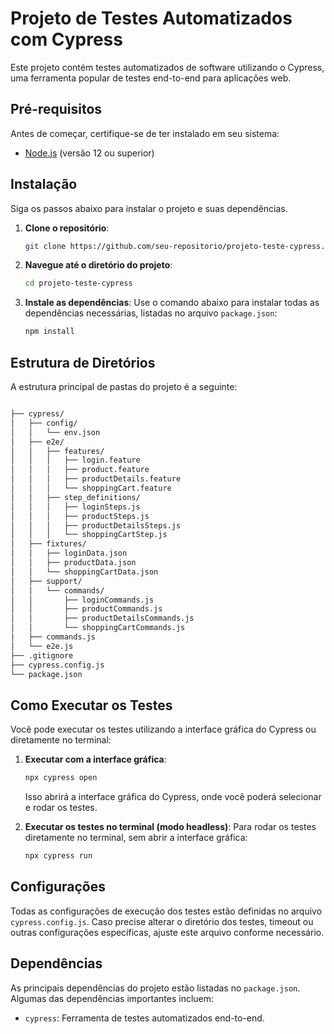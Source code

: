 
# Projeto de Testes Automatizados com Cypress

Este projeto contém testes automatizados de software utilizando o Cypress, uma ferramenta popular de testes end-to-end para aplicações web.

## Pré-requisitos

Antes de começar, certifique-se de ter instalado em seu sistema:

- [Node.js](https://nodejs.org/) (versão 12 ou superior)

## Instalação

Siga os passos abaixo para instalar o projeto e suas dependências.

1. **Clone o repositório**:
   ```bash
   git clone https://github.com/seu-repositorio/projeto-teste-cypress.git
   ```

2. **Navegue até o diretório do projeto**:
   ```bash
   cd projeto-teste-cypress
   ```

3. **Instale as dependências**:
   Use o comando abaixo para instalar todas as dependências necessárias, listadas no arquivo `package.json`:
   ```bash
   npm install
   ```

## Estrutura de Diretórios

A estrutura principal de pastas do projeto é a seguinte:

```bash

├── cypress/
│   ├── config/
│   │   └── env.json
│   ├── e2e/
│   │   ├── features/
│   │   │   ├── login.feature
│   │   │   ├── product.feature
│   │   │   ├── productDetails.feature
│   │   │   └── shoppingCart.feature
│   │   ├── step_definitions/
│   │   │   ├── loginSteps.js
│   │   │   ├── productSteps.js
│   │   │   ├── productDetailsSteps.js
│   │   │   └── shoppingCartStep.js
│   ├── fixtures/
│   │   ├── loginData.json
│   │   ├── productData.json
│   │   └── shoppingCartData.json
│   ├── support/
│   │   └── commands/
│   │       ├── loginCommands.js
│   │       ├── productCommands.js
│   │       ├── productDetailsCommands.js
│   │       └── shoppingCartCommands.js
│   ├── commands.js
│   └── e2e.js
├── .gitignore
├── cypress.config.js
└── package.json
```

## Como Executar os Testes

Você pode executar os testes utilizando a interface gráfica do Cypress ou diretamente no terminal:

1. **Executar com a interface gráfica**:
   ```bash
   npx cypress open
   ```

   Isso abrirá a interface gráfica do Cypress, onde você poderá selecionar e rodar os testes.

2. **Executar os testes no terminal (modo headless)**:
   Para rodar os testes diretamente no terminal, sem abrir a interface gráfica:
   ```bash
   npx cypress run
   ```

## Configurações

Todas as configurações de execução dos testes estão definidas no arquivo `cypress.config.js`. Caso precise alterar o diretório dos testes, timeout ou outras configurações específicas, ajuste este arquivo conforme necessário.

## Dependências

As principais dependências do projeto estão listadas no `package.json`. Algumas das dependências importantes incluem:

- `cypress`: Ferramenta de testes automatizados end-to-end.

